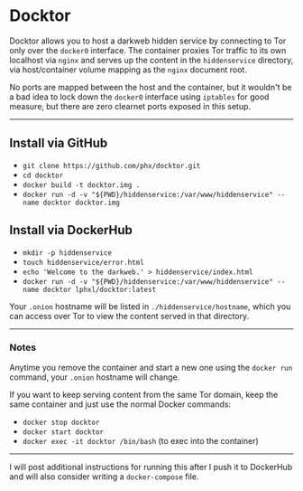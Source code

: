 # Docktor

Docktor allows you to host a darkweb hidden service by connecting to Tor only over the `docker0` interface.
The container proxies Tor traffic to its own localhost via `nginx` and serves up the content in the `hiddenservice` directory, via host/container volume mapping as the `nginx` document root.

No ports are mapped between the host and the container, but it wouldn't be a bad idea to lock down the `docker0` interface using `iptables` for good measure, but there are zero clearnet ports exposed in this setup.

---

## Install via GitHub

- `git clone https://github.com/phx/docktor.git`
- `cd docktor`
- `docker build -t docktor.img .`
- `docker run -d -v "${PWD}/hiddenservice:/var/www/hiddenservice" --name docktor docktor.img`

## Install via DockerHub

- `mkdir -p hiddenservice`
- `touch hiddenservice/error.html`
- `echo 'Welcome to the darkweb.' > hiddenservice/index.html`
- `docker run -d -v "${PWD}/hiddenservice:/var/www/hiddenservice" --name docktor lphxl/docktor:latest`

Your `.onion` hostname will be listed in `./hiddenservice/hostname`, which you can access over Tor to view the content served in that directory.

---

### Notes

Anytime you remove the container and start a new one using the `docker run` command, your `.onion` hostname will change.

If you want to keep serving content from the same Tor domain, keep the same container and just use the normal Docker commands:

- `docker stop docktor`
- `docker start docktor`
- `docker exec -it docktor /bin/bash` (to exec into the container)

---

I will post additional instructions for running this after I push it to DockerHub and will also consider writing a `docker-compose` file.
